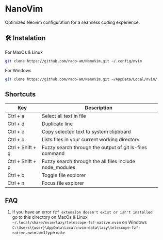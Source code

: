 # NanoVim
Optimized Neovim configuration for a seamless coding experience.

## 🛠️ Instalation

For MaxOs & Linux
```bash
git clone https://github.com/rado-am/NanoVim.git ~/.config/nvim
```

For Windows
```bash
git clone https://github.com/rado-am/NanoVim.git ~/AppData/Local/nvim/
```

## Shortcuts

| Key | Description |
| ------ | ------ |
| Ctrl + a | Select all text in file |
| Ctrl + d | Duplicate line |
| Ctrl + c | Copy selected text to system clipboard |
| Ctrl + p | Lists files in your current working directory |
| Ctrl + Shift + g | Fuzzy search through the output of git ls-files command |
| Ctrl + Shift + p | Fuzzy search through the all files include node_modules |
| Ctrl + b | Toggle file explorer |
| Ctrl + n | Focus file explorer |

## FAQ
1. If you have an error `fzf extension doesn't exist or isn't installed` go to this directory
on MacOs & Linux
`~/.local/share/nvim/lazy/telescope-fzf-native.nvim`
on Windows
`C:\Users\{user}\AppData\Local\nvim-data\lazy\telescope-fzf-native.nvim`
and type `make`
